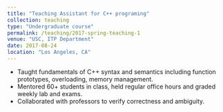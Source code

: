 ```yaml
---
title: "Teaching Assistant for C++ programing"
collection: teaching
type: "Undergraduate course"
permalink: /teaching/2017-spring-teaching-1
venue: "USC, ITP Department"
date: 2017-08-24
location: "Los Angeles, CA"
---
```



* Taught fundamentals of C++ syntax and semantics including function prototypes, overloading, memory management.
* Mentored 60+ students in class, held regular office hours and graded weekly lab and exams. 
* Collaborated with professors to verify correctness and ambiguity.
